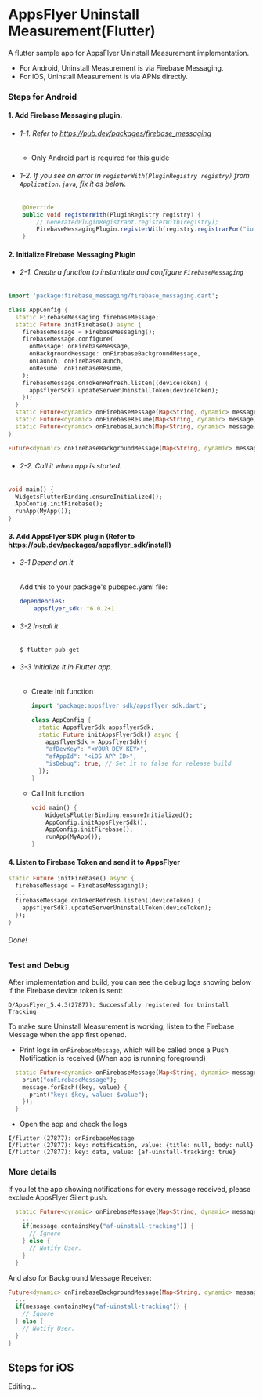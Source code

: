 # AppsFlyer Uninstall Measurement(Flutter)

A flutter sample app for AppsFlyer Uninstall Measurement implementation.

- For Android, Uninstall Measurement is via Firebase Messaging.
- For iOS, Uninstall Measurement is via APNs directly.

### Steps for Android
#### 1. Add Firebase Messaging plugin.
- ###### 1-1. Refer to https://pub.dev/packages/firebase_messaging
  - Only Android part is required for this guide
- ###### 1-2. If you see an error in `registerWith(PluginRegistry registry)` from `Application.java`, fix it as below.
```java
    @Override
    public void registerWith(PluginRegistry registry) {
        // GeneratedPluginRegistrant.registerWith(registry);
        FirebaseMessagingPlugin.registerWith(registry.registrarFor("io.flutter.plugins.firebasemessaging.FirebaseMessagingPlugin"));
    }
```
#### 2. Initialize Firebase Messaging Plugin
- ###### 2-1. Create a function to instantiate and configure `FirebaseMessaging`
```dart
import 'package:firebase_messaging/firebase_messaging.dart';

class AppConfig {
  static FirebaseMessaging firebaseMessage;
  static Future initFirebase() async {
    firebaseMessage = FirebaseMessaging();
    firebaseMessage.configure(
      onMessage: onFirebaseMessage,
      onBackgroundMessage: onFirebaseBackgroundMessage,
      onLaunch: onFirebaseLaunch,
      onResume: onFirebaseResume,
    );
    firebaseMessage.onTokenRefresh.listen((deviceToken) {
      appsflyerSdk?.updateServerUninstallToken(deviceToken);
    });
  }
  static Future<dynamic> onFirebaseMessage(Map<String, dynamic> message) async {}
  static Future<dynamic> onFirebaseResume(Map<String, dynamic> message) async {}
  static Future<dynamic> onFirebaseLaunch(Map<String, dynamic> message) async {}
}

Future<dynamic> onFirebaseBackgroundMessage(Map<String, dynamic> message) async {}

```

- ###### 2-2. Call it when app is started.
```dart
void main() {
  WidgetsFlutterBinding.ensureInitialized();
  AppConfig.initFirebase();
  runApp(MyApp());
}

```

#### 3. Add AppsFlyer SDK plugin (Refer to https://pub.dev/packages/appsflyer_sdk/install)
- ###### 3-1 Depend on it
  Add this to your package's pubspec.yaml file:
    ```yaml
    dependencies:
        appsflyer_sdk: ^6.0.2+1
    ```


- ###### 3-2 Install it
    `$ flutter pub get`
- ###### 3-3 Initialize it in Flutter app.
    - Create Init function
        ```dart
        import 'package:appsflyer_sdk/appsflyer_sdk.dart';

        class AppConfig {          
          static AppsflyerSdk appsflyerSdk;
          static Future initAppsFlyerSdk() async {
            appsflyerSdk = AppsflyerSdk({
            "afDevKey": "<YOUR DEV KEY>",
            "afAppId": "<iOS APP ID>",
            "isDebug": true, // Set it to false for release build
          });
        }
        ```
    - Call Init function
        ```dart
        void main() {
            WidgetsFlutterBinding.ensureInitialized();
            AppConfig.initAppsFlyerSdk();
            AppConfig.initFirebase();
            runApp(MyApp());
        }
        ```
#### 4. Listen to Firebase Token and send it to AppsFlyer
  ```dart
  static Future initFirebase() async {
    firebaseMessage = FirebaseMessaging();
    ...
    firebaseMessage.onTokenRefresh.listen((deviceToken) {
      appsflyerSdk?.updateServerUninstallToken(deviceToken);
    });
  }
  ```
###### Done!

### Test and Debug
After implementation and build, you can see the debug logs showing below if the Firebase device token is sent:
```log
D/AppsFlyer_5.4.3(27877): Successfully registered for Uninstall Tracking
```
To make sure Uninstall Measurement is working, listen to the Firebase Message when the app first opened.

- Print logs in `onFirebaseMessage`, which will be called once a Push Notification is received (When app is running foreground)
```dart
  static Future<dynamic> onFirebaseMessage(Map<String, dynamic> message) async {
    print("onFirebaseMessage");
    message.forEach((key, value) {
      print("key: $key, value: $value");
    });
  }
```
- Open the app and check the logs
```log
I/flutter (27877): onFirebaseMessage
I/flutter (27877): key: notification, value: {title: null, body: null}
I/flutter (27877): key: data, value: {af-uinstall-tracking: true}
```

### More details
If you let the app showing notifications for every message received, please exclude AppsFlyer Silent push.
```dart
  static Future<dynamic> onFirebaseMessage(Map<String, dynamic> message) async {
    ...
    if(message.containsKey("af-uinstall-tracking")) {
      // Ignore
    } else {
      // Notify User.
    }
  }
```

And also for Background Message Receiver:
```dart
Future<dynamic> onFirebaseBackgroundMessage(Map<String, dynamic> message) async {
  ...
  if(message.containsKey("af-uinstall-tracking")) {
    // Ignore
  } else {
    // Notify User.
  }
}
```

## Steps for iOS
Editing...